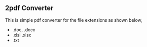 ## 2pdf Converter

This is simple pdf converter for the file extensions as shown below;

- .doc, .docx
- .xlsi .xlsx
- .txt


